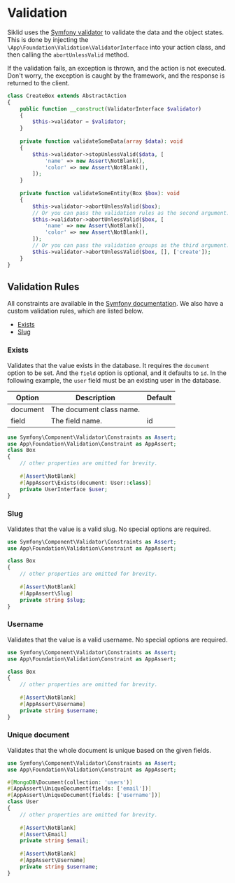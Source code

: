 # Validation

Siklid uses the [Symfony validator](https://symfony.com/doc/current/components/validator.html) to validate the data and
the object states. This is done by injecting the `\App\Foundation\Validation\ValidatorInterface` into your action class,
and then calling the `abortUnlessValid` method.

If the validation fails, an exception is thrown, and the action is not executed. Don't worry, the exception is caught
by the framework, and the response is returned to the client.

```php
class CreateBox extends AbstractAction 
{
    public function __construct(ValidatorInterface $validator)
    {
        $this->validator = $validator;
    }
    
    private function validateSomeData(array $data): void
    {
        $this->validator->stopUnlessValid($data, [
            'name' => new Assert\NotBlank(),
            'color' => new Assert\NotBlank(),
        ]);
    }
    
    private function validateSomeEntity(Box $box): void
    {
        $this->validator->abortUnlessValid($box);
        // Or you can pass the validation rules as the second argument.
        $this->validator->abortUnlessValid($box, [
            'name' => new Assert\NotBlank(),
            'color' => new Assert\NotBlank(),
        ]);
        // Or you can pass the validation groups as the third argument.
        $this->validator->abortUnlessValid($box, [], ['create']);
    }
}
```

## Validation Rules

All constraints are available in
the [Symfony documentation](https://symfony.com/doc/current/reference/constraints.html). We also have a
custom validation rules, which are listed below.

- [Exists](#exists)
- [Slug](#slug)

### Exists

Validates that the value exists in the database. It requires the `document` option to be set. And the `field` option
is optional, and it defaults to `id`. In the following example, the `user` field must be an existing user in the
database.

| Option   | Description              | Default |
|----------|--------------------------|---------|
| document | The document class name. |         |
| field    | The field name.          | id      |

```php
use Symfony\Component\Validator\Constraints as Assert;
use App\Foundation\Validation\Constraint as AppAssert;
class Box 
{
    // other properties are omitted for brevity.
    
    #[Assert\NotBlank]
    #[AppAssert\Exists(document: User::class)]
    private UserInterface $user;
}
```

### Slug

Validates that the value is a valid slug. No special options are required.

```php
use Symfony\Component\Validator\Constraints as Assert;
use App\Foundation\Validation\Constraint as AppAssert;

class Box 
{
    // other properties are omitted for brevity.
    
    #[Assert\NotBlank]
    #[AppAssert\Slug]
    private string $slug;
}
```

### Username

Validates that the value is a valid username. No special options are required.

```php
use Symfony\Component\Validator\Constraints as Assert;
use App\Foundation\Validation\Constraint as AppAssert;

class Box 
{
    // other properties are omitted for brevity.
    
    #[Assert\NotBlank]
    #[AppAssert\Username]
    private string $username;
}
```

### Unique document

Validates that the whole document is unique based on the given fields.

```php
use Symfony\Component\Validator\Constraints as Assert;
use App\Foundation\Validation\Constraint as AppAssert;

#[MongoDB\Document(collection: 'users')]
#[AppAssert\UniqueDocument(fields: ['email'])]
#[AppAssert\UniqueDocument(fields: ['username'])]
class User
{
    // other properties are omitted for brevity.
    
    #[Assert\NotBlank]
    #[Assert\Email]
    private string $email;
    
    #[Assert\NotBlank]
    #[AppAssert\Username]
    private string $username;
}
```
